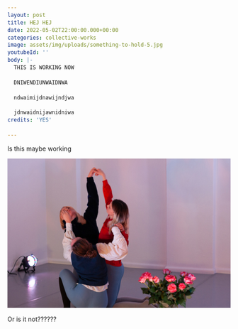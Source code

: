 ```yaml
---
layout: post
title: HEJ HEJ
date: 2022-05-02T22:00:00.000+00:00
categories: collective-works
image: assets/img/uploads/something-to-hold-5.jpg
youtubeId: ''
body: |-
  THIS IS WORKING NOW

  DNIWENDIUNWAIDNWA

  ndwaimijdnawijndjwa

  jdnwaidnijawnidniwa
credits: 'YES'

---
```

Is this maybe working

![](assets/img/uploads/slutty_hjerte_4.jpg)

Or is it not??????